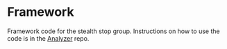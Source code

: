 # Framework

Framework code for the stealth stop group.
Instructions on how to use the code is in the [Analyzer](https://github.com/StealthStop/Analyzer) repo. 
